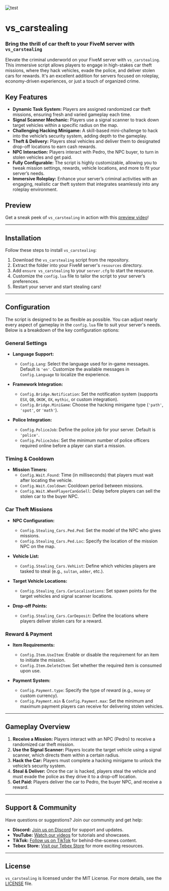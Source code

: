 ![test](https://github.com/user-attachments/assets/c5dd406b-fad5-4e25-9a14-9a870ec29cba)
# vs_carstealing

### Bring the thrill of car theft to your FiveM server with `vs_carstealing`

Elevate the criminal underworld on your FiveM server with `vs_carstealing`. This immersive script allows players to engage in high-stakes car theft missions, where they hack vehicles, evade the police, and deliver stolen cars for rewards. It's an excellent addition for servers focused on roleplay, economy-driven experiences, or just a touch of organized crime.

## Key Features

- **Dynamic Task System:** Players are assigned randomized car theft missions, ensuring fresh and varied gameplay each time.
- **Signal Scanner Mechanic:** Players use a signal scanner to track down target vehicles within a specific radius on the map.
- **Challenging Hacking Minigame:** A skill-based mini-challenge to hack into the vehicle’s security system, adding depth to the gameplay.
- **Theft & Delivery:** Players steal vehicles and deliver them to designated drop-off locations to earn cash rewards.
- **NPC Interaction:** Players interact with Pedro, the NPC buyer, to turn in stolen vehicles and get paid.
- **Fully Configurable:** The script is highly customizable, allowing you to tweak mission settings, rewards, vehicle locations, and more to fit your server’s needs.
- **Immersive Roleplay:** Enhance your server’s criminal activities with an engaging, realistic car theft system that integrates seamlessly into any roleplay environment.

## Preview

Get a sneak peek of `vs_carstealing` in action with this [preview video](https://streamable.com/im54rm)!

---

## Installation

Follow these steps to install `vs_carstealing`:

1. Download the `vs_carstealing` script from the repository.
2. Extract the folder into your FiveM server's `resources` directory.
3. Add `ensure vs_carstealing` to your `server.cfg` to start the resource.
4. Customize the `config.lua` file to tailor the script to your server’s preferences.
5. Restart your server and start stealing cars!

---

## Configuration

The script is designed to be as flexible as possible. You can adjust nearly every aspect of gameplay in the `config.lua` file to suit your server's needs. Below is a breakdown of the key configuration options:

### General Settings

- **Language Support:**
  - `Config.Lang`: Select the language used for in-game messages. Default is `'en'`. Customize the available messages in `Config.Language` to localize the experience.

- **Framework Integration:**
  - `Config.Bridge.Notification`: Set the notification system (supports `ESX`, `QB`, `OKOK`, `OX`, `mythic`, or custom integration).
  - `Config.Bridge.MiniGame`: Choose the hacking minigame type (`'path'`, `'spot'`, or `'math'`).

- **Police Integration:**
  - `Config.PoliceJob`: Define the police job for your server. Default is `'police'`.
  - `Config.PoliceJobs`: Set the minimum number of police officers required online before a player can start a mission.

### Timing & Cooldown

- **Mission Timers:**
  - `Config.Wait.Found`: Time (in milliseconds) that players must wait after locating the vehicle.
  - `Config.Wait.Cooldown`: Cooldown period between missions.
  - `Config.Wait.WhenPlayerCanGoSell`: Delay before players can sell the stolen car to the buyer NPC.

### Car Theft Missions

- **NPC Configuration:**
  - `Config.Stealing_Cars.Ped.Ped`: Set the model of the NPC who gives missions.
  - `Config.Stealing_Cars.Ped.Loc`: Specify the location of the mission NPC on the map.

- **Vehicle List:**
  - `Config.Stealing_Cars.VehList`: Define which vehicles players are tasked to steal (e.g., `sultan`, `adder`, etc.).

- **Target Vehicle Locations:**
  - `Config.Stealing_Cars.CarLocalisations`: Set spawn points for the target vehicles and signal scanner locations.

- **Drop-off Points:**
  - `Config.Stealing_Cars.CarDeposit`: Define the locations where players deliver stolen cars for a reward.

### Reward & Payment

- **Item Requirements:**
  - `Config.Item.UseItem`: Enable or disable the requirement for an item to initiate the mission.
  - `Config.Item.DeleteItem`: Set whether the required item is consumed upon use.

- **Payment System:**
  - `Config.Payment.type`: Specify the type of reward (e.g., `money` or custom currency).
  - `Config.Payment.min` & `Config.Payment.max`: Set the minimum and maximum payment players can receive for delivering stolen vehicles.

---

## Gameplay Overview

1. **Receive a Mission:** Players interact with an NPC (Pedro) to receive a randomized car theft mission.
2. **Use the Signal Scanner:** Players locate the target vehicle using a signal scanner, which directs them within a certain radius.
3. **Hack the Car:** Players must complete a hacking minigame to unlock the vehicle’s security system.
4. **Steal & Deliver:** Once the car is hacked, players steal the vehicle and must evade the police as they drive it to a drop-off location.
5. **Get Paid:** Players deliver the car to Pedro, the buyer NPC, and receive a reward.

---

## Support & Community

Have questions or suggestions? Join our community and get help:

- **Discord:** [Join us on Discord](https://discord.gg/vild) for support and updates.
- **YouTube:** [Watch our videos](https://www.youtube.com/@VildStore) for tutorials and showcases.
- **TikTok:** [Follow us on TikTok](https://www.tiktok.com/@vildstore) for behind-the-scenes content.
- **Tebex Store:** [Visit our Tebex Store](https://vildstore.com) for more exciting resources.

---

## License

`vs_carstealing` is licensed under the MIT License. For more details, see the [LICENSE](./LICENSE) file.
